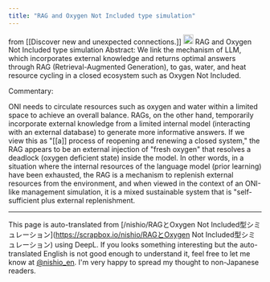 ```yaml
---
title: "RAG and Oxygen Not Included type simulation"
---
```


from  [[Discover new and unexpected connections.]]
<img src='https://scrapbox.io/api/pages/nishio-en/o1 Pro/icon' alt='o1 Pro.icon' height="19.5"/>
RAG and Oxygen Not Included type simulation
Abstract: We link the mechanism of LLM, which incorporates external knowledge and returns optimal answers through RAG (Retrieval-Augmented Generation), to gas, water, and heat resource cycling in a closed ecosystem such as Oxygen Not Included.

Commentary:

ONI needs to circulate resources such as oxygen and water within a limited space to achieve an overall balance.
RAGs, on the other hand, temporarily incorporate external knowledge from a limited internal model (interacting with an external database) to generate more informative answers.
If we view this as "[[a]] process of reopening and renewing a closed system," the RAG appears to be an external injection of "fresh oxygen" that resolves a deadlock (oxygen deficient state) inside the model.
In other words, in a situation where the internal resources of the language model (prior learning) have been exhausted, the RAG is a mechanism to replenish external resources from the environment, and when viewed in the context of an ONI-like management simulation, it is a mixed sustainable system that is "self-sufficient plus external replenishment.

---
This page is auto-translated from [/nishio/RAGとOxygen Not Included型シミュレーション](https://scrapbox.io/nishio/RAGとOxygen Not Included型シミュレーション) using DeepL. If you looks something interesting but the auto-translated English is not good enough to understand it, feel free to let me know at [@nishio_en](https://twitter.com/nishio_en). I'm very happy to spread my thought to non-Japanese readers.
